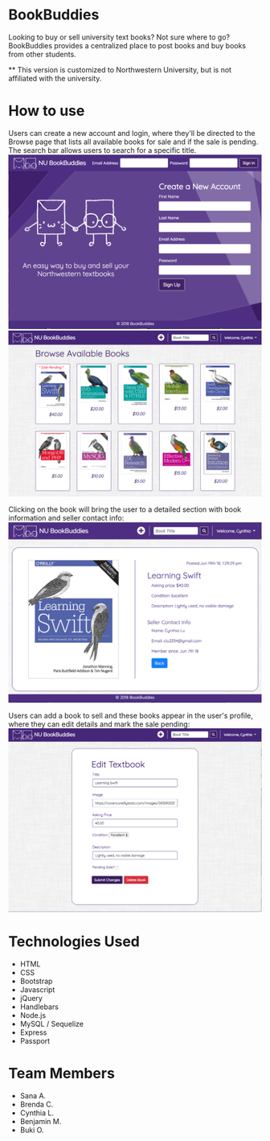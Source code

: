 # BookBuddies

Looking to buy or sell university text books? Not sure where to go? BookBuddies provides a centralized place to post books and buy books from other students. 

** This version is customized to Northwestern University, but is not affiliated with the university.



# How to use

Users can create a new account and login, where they'll be directed to the Browse page that lists all available books for sale and if the sale is pending. The search bar allows users to search for a specific title.
![Login/Signup page](https://github.com/NUBookSwap/bookexchange/blob/master/public/images/bb-home.png?raw=true)
![Browse Page](https://raw.githubusercontent.com/NUBookSwap/bookexchange/master/public/images/salebrowsescreen.png)

Clicking on the book will bring the user to a detailed section with book information and seller contact info: 
![View Page](https://github.com/NUBookSwap/bookexchange/blob/master/public/images/bb-show1.png?raw=true)

Users can add a book to sell and these books appear in the user's profile, where they can edit details and mark the sale pending:
![Edit](https://github.com/NUBookSwap/bookexchange/blob/master/public/images/editscreen.png?raw=true)



# Technologies Used

- HTML
- CSS
- Bootstrap
- Javascript
- jQuery
- Handlebars
- Node.js
- MySQL / Sequelize
- Express
- Passport



# Team Members
- Sana A.
- Brenda C.
- Cynthia L.
- Benjamin M.
- Buki O.








